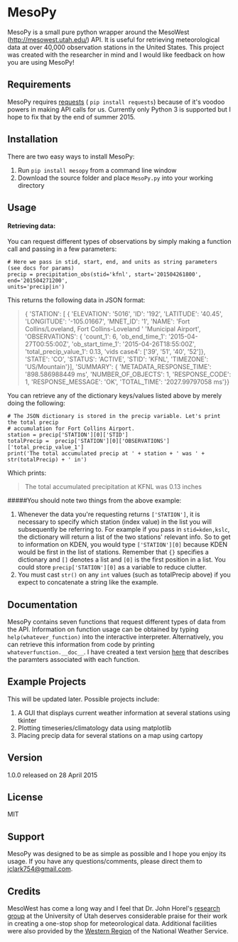 # MesoPy

MesoPy is a small pure python wrapper around the MesoWest (http://mesowest.utah.edu/) API. It is useful for retrieving meteorological data at over 40,000 observation stations in the United States. This project was created with the researcher in mind and I would like feedback on how you are using MesoPy!

## Requirements
MesoPy requires [requests] ( `pip install requests`) because of it's voodoo powers in making API calls for us. Currently only Python 3 is supported but I hope to fix that by the end of summer 2015. 

## Installation
There are two easy ways to install MesoPy:

1. Run  `pip install mesopy` from a command line window
2. Download the source folder and place `MesoPy.py` into your working directory

## Usage
#### Retrieving data:
You can request different types of observations by simply making a function call and passing in a few parameters:

```
# Here we pass in stid, start, end, and units as string parameters (see docs for params)
precip = precipitation_obs(stid='kfnl', start='201504261800', end='201504271200',
units='precip|in')
```

This returns the following data in JSON format:

> { 'STATION': [ { 'ELEVATION': '5016',
>                         'ID': '192',
>                   'LATITUDE': '40.45',
>                  'LONGITUDE': '-105.01667',
>                    'MNET_ID': '1',
>                       'NAME': 'Fort Collins/Loveland, Fort Collins-Loveland '
>                               'Municipal Airport',
>               'OBSERVATIONS': { 'count_1': 6,
>                           'ob_end_time_1': '2015-04-27T00:55:00Z',
>                         'ob_start_time_1': '2015-04-26T18:55:00Z',
>                    'total_precip_value_1': 0.13,
>                              'vids case4': ['39', '51', '40', '52']},
>                      'STATE': 'CO',
>                     'STATUS': 'ACTIVE',
>                       'STID': 'KFNL',
>                   'TIMEZONE': 'US/Mountain'}],
>  'SUMMARY': { 'METADATA_RESPONSE_TIME': '898.586988449 ms',
>                    'NUMBER_OF_OBJECTS': 1,
>                        'RESPONSE_CODE': 1,
>                     'RESPONSE_MESSAGE': 'OK',
>                           'TOTAL_TIME': '2027.99797058 ms'}}

You can retrieve any of the dictionary keys/values listed above by merely doing the following:

```
# The JSON dictionary is stored in the precip variable. Let's print the total precip
# accumulation for Fort Collins Airport.
station = precip['STATION'][0]['STID']
totalPrecip =  precip['STATION'][0]['OBSERVATIONS']['total_precip_value_1'] 
print('The total accumulated precip at ' + station + ' was ' + str(totalPrecip) + ' in')
```
Which prints:

> The total accumulated precipitation at KFNL was 0.13 inches

#####You should note two things from the above example: 
1. Whenever the data you're requesting returns `['STATION']`, it is necessary to specify which station (index value) in the list you will subsequently be referring to. For example if you pass in `stid=kden,kslc`, the dictionary will return a list of the two stations' relevant info. So to get to information on KDEN, you would type `['STATION'][0]` because KDEN would be first in the list of stations. Remember that `{}` specifies a dictionary and `[]` denotes a list and `[0]` is the first position in a list. You could store `precip['STATION'][0]` as a variable to reduce clutter.  
2. You must cast `str()` on any `int` values (such as totalPrecip above) if you expect to concatenate a string like the example.

## Documentation
MesoPy contains seven functions that request different types of data from the API. Information on function usage can be obtained by typing `help(whatever_function)` into the interactive interpreter. Alternatively, you can retrieve this information from code by printing `whateverfunction.__doc__`. I have created a text version [here] that describes the paramters associated with each function.

## Example Projects 
This will be updated later. Possible projects include:

1. A GUI that displays current weather information at several stations using tkinter
2. Plotting timeseries/climatology data using matplotlib
3. Placing precip data for several stations on a map using cartopy

## Version
1.0.0 released on 28 April 2015

## License
MIT

## Support
MesoPy was designed to be as simple as possible and I hope you enjoy its usage. If you have any questions/comments, please direct them to [jclark754@gmail.com].

## Credits
MesoWest has come a long way and I feel that Dr. John Horel's [research group] at the University of Utah deserves considerable praise for their work in creating a one-stop shop for meteorological data. Additional facilities were also provided by the [Western Region] of the National Weather Service. 

[requests]:https://pypi.python.org/pypi/requests/
[jclark754@gmail.com]: mailto:jclark754@gmail.com
[here]: http://google.com
[research group]: http://meso1.chpc.utah.edu/mesowest_overview/
[Western Region]: http://www.wrh.noaa.gov/